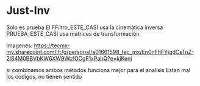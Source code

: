 # Just-Inv
Solo es prueba
El FFiltro_ESTE_CASI usa la cinemática inversa
PRUEBA_ESTE_CASI usa matrices de transformación

Imagenes: https://tecmx-my.sharepoint.com/:f:/g/personal/a01661598_tec_mx/En0nFhFYjqdCsTnZ-2lS4M0BBVbKW6XW9WcfOCgF1xPahQ?e=kjKenj

si combinamos ambos métodos funciona mejor para el analisis
Estan mal los codigos, no tienen sentido
